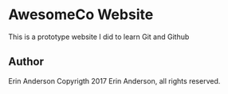 # AwesomeCo Website
This is a prototype website I did to learn Git and Github
## Author
Erin Anderson
Copyrigth 2017 Erin Anderson, all rights reserved.
